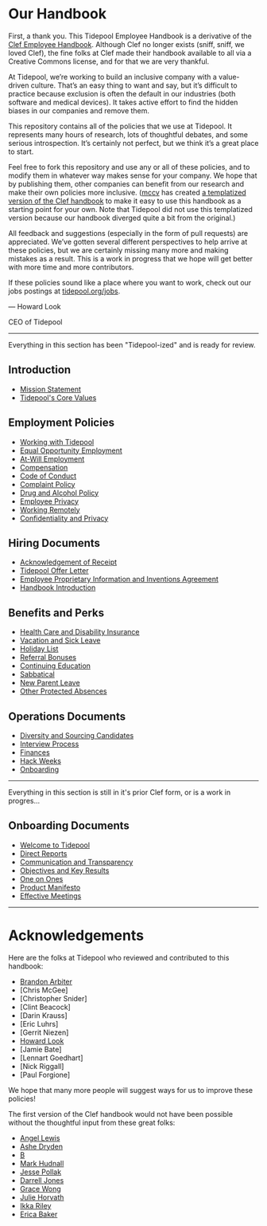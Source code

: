 # Our Handbook

First, a thank you. This Tidepool Employee Handbook is a derivative of the [Clef Employee Handbook](https://github.com/clef/handbook/). Although Clef no longer exists (sniff, sniff, we loved Clef), the fine folks at Clef made their handbook available to all via a Creative Commons license, and for that we are very thankful.

At Tidepool, we’re working to build an inclusive company with a value-driven culture. That’s an easy thing to want and say, but it’s difficult to practice because exclusion is often the default in our industries (both software and medical devices). It takes active effort to find the hidden biases in our companies and remove them.

This repository contains all of the policies that we use at Tidepool. It represents many hours of research, lots of thoughtful debates, and some serious introspection. It’s certainly not perfect, but we think it’s a great place to start.

Feel free to fork this repository and use any or all of these policies, and to modify them in whatever way makes sense for your company. We hope that by publishing them, other companies can benefit from our research and make their own policies more inclusive. ([mccv](github.com/mccv) has created [a templatized version of the Clef handbook](https://github.com/turbinelabs/handbook-template) to make it easy to use this handbook as a starting point for your own. Note that Tidepool did not use this templatized version because our handbook diverged quite a bit from the original.)

All feedback and suggestions (especially in the form of pull requests) are  appreciated. We’ve gotten several different perspectives to help arrive at these policies, but we are certainly missing many more and making mistakes as a result. This is a work in progress that we hope will get better with more time and more contributors.

If these policies sound like a place where you want to work, check out our jobs postings at [tidepool.org/jobs](https://tidepool.org/jobs).

— Howard Look

CEO of Tidepool

***

Everything in this section has been "Tidepool-ized" and is ready for review.

## Introduction
* [Mission Statement](https://github.com/tidepool-org/handbook/blob/master/Mission%20Statement.md)
* [Tidepool's Core Values](https://github.com/tidepool-org/handbook/blob/master/Tidepool%20Values.md)

## Employment Policies
* [Working with Tidepool](https://github.com/tidepool-org/handbook/blob/master/Employment%20Policies/Working%20with%20Tidepool.md)
* [Equal Opportunity Employment](https://github.com/tidepool-org/handbook/blob/master/Employment%20Policies/Equal%20Opportunity%20Employment.md)
* [At-Will Employment](https://github.com/tidepool-org/handbook/blob/master/Employment%20Policies/At-Will%20Employment.md)
* [Compensation](https://github.com/tidepool-org/handbook/blob/master/Employment%20Policies/Compensation.md)
* [Code of Conduct](https://github.com/tidepool-org/handbook/blob/master/Employment%20Policies/Code%20of%20Conduct.md)
* [Complaint Policy](https://github.com/tidepool-org/handbook/blob/master/Employment%20Policies/Complaint%20Policy.md)
* [Drug and Alcohol Policy](https://github.com/tidepool-org/handbook/blob/master/Employment%20Policies/Drug%20and%20Alcohol%20Policy.md)
* [Employee Privacy](https://github.com/tidepool-org/handbook/blob/master/Employment%20Policies/Employee%20Privacy.md)
* [Working Remotely](https://github.com/tidepool-org/handbook/blob/master/Employment%20Policies/Working%20Remotely.md)
* [Confidentiality and Privacy](https://github.com/tidepool-org/handbook/blob/master/Employment%20Policies/Confidentiality%20andPrivacy.md)

## Hiring Documents
* [Acknowledgement of Receipt](https://github.com/tidepool-org/handbook/blob/master/Hiring%20Documents/Acknowledgment%20of%20Receipt.md)
* [Tidepool Offer Letter](https://github.com/tidepool-org/handbook/blob/master/Hiring%20Documents/Tidepool%20Offer%20Letter.md)
* [Employee Proprietary Information and Inventions Agreement](https://github.com/tidepool-org/handbook/blob/master/Hiring%20Documents/Employee%20Proprietary%20Information%20and%20Inventions%20Assignment%20Agreement.md)
* [Handbook Introduction](https://github.com/tidepool-org/handbook/blob/master/Hiring%20Documents/Handbook%20Introduction.md)

## Benefits and Perks
* [Health Care and Disability Insurance](https://github.com/tidepool-org/handbook/blob/master/Benefits%20and%20Perks/Health%20Insurance%20and%20Other%20Benefits.md)
* [Vacation and Sick Leave](https://github.com/tidepool-org/handbook/blob/master/Benefits%20and%20Perks/Vacation%20and%20Sick%20Leave.md)
* [Holiday List](https://github.com/tidepool-org/handbook/blob/master/Benefits%20and%20Perks/Holiday%20List.md)
* [Referral Bonuses](https://github.com/tidepool-org/handbook/blob/master/Benefits%20and%20Perks/Referral%20Bonuses.md)
* [Continuing Education](https://github.com/tidepool-org/handbook/blob/master/Benefits%20and%20Perks/Continuing%20Education.md)
* [Sabbatical](https://github.com/tidepool-org/handbook/blob/master/Benefits%20and%20Perks/Sabbatical.md)
* [New Parent Leave](https://github.com/tidepool-org/handbook/blob/master/Benefits%20and%20Perks/New%20Parent%20Leave.md)
* [Other Protected Absences](https://github.com/tidepool-org/handbook/blob/master/Benefits%20and%20Perks/Other%20Protected%20Absences.md)


## Operations Documents
* [Diversity and Sourcing Candidates](https://github.com/tidepool-org/handbook/blob/master/Operations%20Documents/Diversity%20and%20Sourcing%20Candidates.md)
* [Interview Process](https://github.com/tidepool-org/handbook/blob/master/Operations%20Documents/Interview%20Process.md)
* [Finances](https://github.com/tidepool-org/handbook/blob/master/Operations%20Documents/Finances.md)
* [Hack Weeks](https://github.com/tidepool-org/handbook/blob/master/Operations%20Documents/Hack%20Weeks.md)
* [Onboarding](https://github.com/tidepool-org/handbook/blob/master/Operations%20Documents/Onboarding.md)

***

Everything in this section is still in it's prior Clef form, or is a work in progres...

## Onboarding Documents
* [Welcome to Tidepool](https://github.com/tidepool-org/handbook/blob/master/Onboarding%20Documents/Welcome%20to%20Tidepool.md)
* [Direct Reports](https://github.com/tidepool-org/handbook/blob/master/Onboarding%20Documents/Direct%20Reports.md)
* [Communication and Transparency](https://github.com/tidepool-org/handbook/blob/master/Onboarding%20Documents/Communication%20and%20Transparency.md)
* [Objectives and Key Results](https://github.com/tidepool-org/handbook/blob/master/Onboarding%20Documents/Objectives%20and%20Key%20Results.md)
* [One on Ones](https://github.com/tidepool-org/handbook/blob/master/Onboarding%20Documents/One%20on%20Ones.md)
* [Product Manifesto](https://github.com/tidepool-org/handbook/blob/master/Onboarding%20Documents/Product%20Manifesto.md)
* [Effective Meetings](https://github.com/tidepool-org/handbook/blob/master/Operations%20Documents/Effective%20Meetings.md)


***

# Acknowledgements

Here are the folks at Tidepool who reviewed and contributed to this handbook:
* [Brandon Arbiter](https://twitter.com/pancreasingame)
* [Chris McGee]
* [Christopher Snider]
* [Clint Beacock]
* [Darin Krauss]
* [Eric Luhrs]
* [Gerrit Niezen]
* [Howard Look](https://twitter.com/howardlook)
* [Jamie Bate]
* [Lennart Goedhart]
* [Nick Riggall]
* [Paul Forgione]

We hope that many more people will suggest ways for us to improve these policies!

The first version of the Clef handbook would not have been possible without the thoughtful input from these great folks:

* [Angel Lewis](http://www.allemployerlaw.com/)
* [Ashe Dryden](http://www.ashedryden.com/)
* [B](https://twitter.com/brennenbyrne)
* [Mark Hudnall](https://twitter.com/landakram)
* [Jesse Pollak](https://twitter.com/jessepollak)
* [Darrell Jones](https://twitter.com/darrelljonesiii)
* [Grace Wong](https://twitter.com/gwongz)
* [Julie Horvath](https://twitter.com/nrrrdcore)
* [Ikka Riley](https://twitter.com/isicalynn)
* [Erica Baker](https://twitter.com/ericajoy)